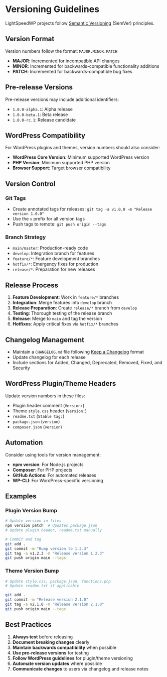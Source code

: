 # Versioning Guidelines

LightSpeedWP projects follow [Semantic Versioning](https://semver.org/) (SemVer) principles.

## Version Format

Version numbers follow the format: `MAJOR.MINOR.PATCH`

- **MAJOR**: Incremented for incompatible API changes
- **MINOR**: Incremented for backwards-compatible functionality additions
- **PATCH**: Incremented for backwards-compatible bug fixes

## Pre-release Versions

Pre-release versions may include additional identifiers:

- `1.0.0-alpha.1`: Alpha release
- `1.0.0-beta.1`: Beta release  
- `1.0.0-rc.1`: Release candidate

## WordPress Compatibility

For WordPress plugins and themes, version numbers should also consider:

- **WordPress Core Version**: Minimum supported WordPress version
- **PHP Version**: Minimum supported PHP version
- **Browser Support**: Target browser compatibility

## Version Control

### Git Tags

- Create annotated tags for releases: `git tag -a v1.0.0 -m "Release version 1.0.0"`
- Use the `v` prefix for all version tags
- Push tags to remote: `git push origin --tags`

### Branch Strategy

- `main/master`: Production-ready code
- `develop`: Integration branch for features
- `feature/*`: Feature development branches
- `hotfix/*`: Emergency fixes for production
- `release/*`: Preparation for new releases

## Release Process

1. **Feature Development**: Work in `feature/*` branches
2. **Integration**: Merge features into `develop` branch
3. **Release Preparation**: Create `release/*` branch from `develop`
4. **Testing**: Thorough testing of the release branch
5. **Release**: Merge to `main` and tag the version
6. **Hotfixes**: Apply critical fixes via `hotfix/*` branches

## Changelog Management

- Maintain a `CHANGELOG.md` file following [Keep a Changelog](https://keepachangelog.com/) format
- Update changelog for each release
- Include sections for Added, Changed, Deprecated, Removed, Fixed, and Security

## WordPress Plugin/Theme Headers

Update version numbers in these files:

- Plugin header comment (`Version:`)
- Theme `style.css` header (`Version:`)
- `readme.txt` (`Stable tag:`)
- `package.json` (`version`)
- `composer.json` (`version`)

## Automation

Consider using tools for version management:

- **npm version**: For Node.js projects
- **Composer**: For PHP projects
- **GitHub Actions**: For automated releases
- **WP-CLI**: For WordPress-specific versioning

## Examples

### Plugin Version Bump

```bash
# Update version in files
npm version patch  # Updates package.json
# Update plugin header, readme.txt manually

# Commit and tag
git add .
git commit -m "Bump version to 1.2.3"
git tag -a v1.2.3 -m "Release version 1.2.3"
git push origin main --tags
```

### Theme Version Bump

```bash
# Update style.css, package.json, functions.php
# Update readme.txt if applicable

git add .
git commit -m "Release version 2.1.0"
git tag -a v2.1.0 -m "Release version 2.1.0"
git push origin main --tags
```

## Best Practices

1. **Always test** before releasing
2. **Document breaking changes** clearly
3. **Maintain backwards compatibility** when possible
4. **Use pre-release versions** for testing
5. **Follow WordPress guidelines** for plugin/theme versioning
6. **Automate version updates** where possible
7. **Communicate changes** to users via changelog and release notes